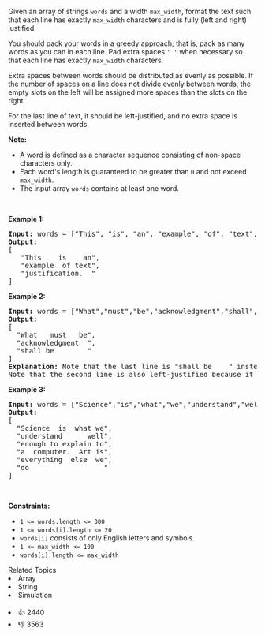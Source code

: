 <p>Given an array of strings <code>words</code> and a width <code>max_width</code>, format the text such that each line has exactly <code>max_width</code> characters and is fully (left and right) justified.</p>

<p>You should pack your words in a greedy approach; that is, pack as many words as you can in each line. Pad extra spaces <code>' '</code> when necessary so that each line has exactly <code>max_width</code> characters.</p>

<p>Extra spaces between words should be distributed as evenly as possible. If the number of spaces on a line does not divide evenly between words, the empty slots on the left will be assigned more spaces than the slots on the right.</p>

<p>For the last line of text, it should be left-justified, and no extra space is inserted between words.</p>

<p><strong>Note:</strong></p>

<ul> 
 <li>A word is defined as a character sequence consisting of non-space characters only.</li> 
 <li>Each word's length is guaranteed to be greater than <code>0</code> and not exceed <code>max_width</code>.</li> 
 <li>The input array <code>words</code> contains at least one word.</li> 
</ul>

<p>&nbsp;</p> 
<p><strong class="example">Example 1:</strong></p>

<pre>
<strong>Input:</strong> words = ["This", "is", "an", "example", "of", "text", "justification."], max_width = 16
<strong>Output:</strong>
[
&nbsp; &nbsp;"This &nbsp; &nbsp;is &nbsp; &nbsp;an",
&nbsp; &nbsp;"example &nbsp;of text",
&nbsp; &nbsp;"justification. &nbsp;"
]</pre>

<p><strong class="example">Example 2:</strong></p>

<pre>
<strong>Input:</strong> words = ["What","must","be","acknowledgment","shall","be"], max_width = 16
<strong>Output:</strong>
[
&nbsp; "What &nbsp; must &nbsp; be",
&nbsp; "acknowledgment &nbsp;",
&nbsp; "shall be &nbsp; &nbsp; &nbsp; &nbsp;"
]
<strong>Explanation:</strong> Note that the last line is "shall be    " instead of "shall     be", because the last line must be left-justified instead of fully-justified.
Note that the second line is also left-justified because it contains only one word.</pre>

<p><strong class="example">Example 3:</strong></p>

<pre>
<strong>Input:</strong> words = ["Science","is","what","we","understand","well","enough","to","explain","to","a","computer.","Art","is","everything","else","we","do"], max_width = 20
<strong>Output:</strong>
[
&nbsp; "Science &nbsp;is &nbsp;what we",
  "understand &nbsp; &nbsp; &nbsp;well",
&nbsp; "enough to explain to",
&nbsp; "a &nbsp;computer. &nbsp;Art is",
&nbsp; "everything &nbsp;else &nbsp;we",
&nbsp; "do &nbsp; &nbsp; &nbsp; &nbsp; &nbsp; &nbsp; &nbsp; &nbsp; &nbsp;"
]</pre>

<p>&nbsp;</p> 
<p><strong>Constraints:</strong></p>

<ul> 
 <li><code>1 &lt;= words.length &lt;= 300</code></li> 
 <li><code>1 &lt;= words[i].length &lt;= 20</code></li> 
 <li><code>words[i]</code> consists of only English letters and symbols.</li> 
 <li><code>1 &lt;= max_width &lt;= 100</code></li> 
 <li><code>words[i].length &lt;= max_width</code></li> 
</ul>

<div><div>Related Topics</div><div><li>Array</li><li>String</li><li>Simulation</li></div></div><br><div><li>👍 2440</li><li>👎 3563</li></div>